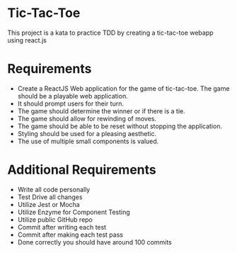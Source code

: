 # Tic-Tac-Toe

This project is a kata to practice TDD by creating a tic-tac-toe webapp using react.js

# Requirements

- Create a ReactJS Web application for the game of tic-tac-toe. The game should be a playable web application.
- It should prompt users for their turn.
- The game should determine the winner or if there is a tie.
- The game should allow for rewinding of moves.
- The game should be able to be reset without stopping the application.
- Styling should be used for a pleasing aesthetic.
- The use of multiple small components is valued.

# Additional Requirements

- Write all code personally
- Test Drive all changes
- Utilize Jest or Mocha
- Utilize Enzyme for Component Testing
- Utilize public GitHub repo
- Commit after writing each test
- Commit after making each test pass
- Done correctly you should have around 100 commits
